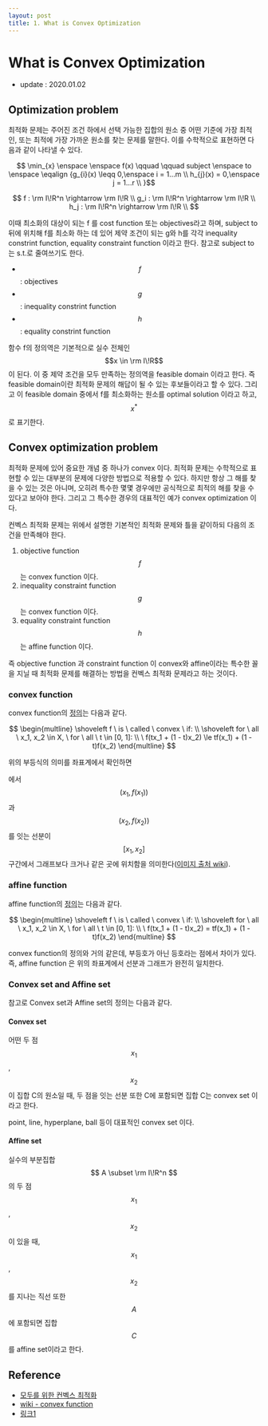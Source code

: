 ```yaml
---
layout: post
title: 1. What is Convex Optimization
---
```


# What is Convex Optimization

- update : 2020.01.02
  
## Optimization problem

최적화 문제는 주어진 조건 하에서 선택 가능한 집합의 원소 중 어떤 기준에 가장 최적인, 또는 최적에 가장 가까운 원소를 찾는 문제를 말한다. 이를 수학적으로 표현하면 다음과 같이 나타낼 수 있다.

$$ \min_{x} \enspace \enspace f(x)
\qquad
\qquad
subject \enspace to \enspace
\eqalign {g_{i}(x) \leqq 0,\enspace i = 1...m \\
           h_{j}(x) = 0,\enspace j = 1...r \\
}$$

$$
f : \rm I\!R^n \rightarrow \rm I\!R  \\
g_i : \rm I\!R^n \rightarrow \rm I\!R  \\
h_j : \rm I\!R^n \rightarrow \rm I\!R  \\
$$

이때 최소화의 대상이 되는 f 를 cost function 또는 objectives라고 하며, subject to 뒤에 위치해 f를 최소화 하는 데 있어 제약 조건이 되는 g와 h를 각각 inequality constrint function, equality constraint function 이라고 한다. 참고로 subject to 는 s.t.로 줄여쓰기도 한다.

- $$f$$ : objectives
- $$g$$ : inequality constrint function
- $$h$$ : equality constrint function

함수 f의 정의역은 기본적으로 실수 전체인 $$x \in \rm I\!R$$ 이 된다. 이 중 제약 조건을 모두 만족하는 정의역을 feasible domain 이라고 한다. 즉 feasible domain이란 최적화 문제의 해답이 될 수 있는 후보들이라고 할 수 있다. 그리고 이 feasible domain 중에서 f를 최소화하는 원소를 optimal solution 이라고 하고, $$x^*$$ 로 표기한다.

## Convex optimization problem

최적화 문제에 있어 중요한 개념 중 하나가 convex 이다. 최적화 문제는 수학적으로 표현할 수 있는 대부분의 문제에 다양한 방법으로 적용할 수 있다. 하지만 항상 그 해를 찾을 수 있는 것은 아니며, 오히려 특수한 몇몇 경우에만 공식적으로 최적의 해를 찾을 수 있다고 보아야 한다. 그리고 그 특수한 경우의 대표적인 예가 convex optimization 이다.

컨벡스 최적화 문제는 위에서 설명한 기본적인 최적화 문제와 틀을 같이하되 다음의 조건을 만족해야 한다.

1. objective function $$f$$ 는 convex function 이다.
2. inequality constraint function $$g$$ 는 convex function 이다.
3. equality constraint function $$h$$ 는 affine function 이다.

즉 objective function 과 constraint function 이 convex와 affine이라는 특수한 꼴을 지닐 때 최적화 문제를 해결하는 방법을 컨벡스 최적화 문제라고 하는 것이다.

### convex function

convex function의 [정의](<https://en.wikipedia.org/wiki/Convex_function>)는 다음과 같다.

$$
\begin{multline}
\shoveleft f \ is \ called \ convex \ if: \\
\shoveleft for \ all \ x_1, x_2 \in X, \ for \ all \ t \in [0, 1]: \\
\ f(tx_1 + (1 - t)x_2) \le tf(x_1) + (1 - t)f(x_2)
\end{multline}
$$

위의 부등식의 의미를 좌표계에서 확인하면

에서 $$(x_1, f(x_1))$$ 과 $$(x_2, f(x_2))$$ 를 잇는 선분이 $$[x_1, x_2]$$ 구간에서 그래프보다 크거나 같은 곳에 위치함을 의미한다([이미지 출처 wiki](<https://en.wikipedia.org/wiki/Convex_function>)).

### affine function

affine function의 [정의](<https://glossary.informs.org/ver2/mpgwiki/index.php?title=Affine_function>)는 다음과 같다.

$$
\begin{multline}
\shoveleft f \ is \ called \ convex \ if: \\
\shoveleft for \ all \ x_1, x_2 \in X, \ for \ all \ t \in [0, 1]: \\
\ f(tx_1 + (1 - t)x_2) = tf(x_1) + (1 - t)f(x_2)
\end{multline}
$$

convex function의 정의와 거의 같은데, 부등호가 아닌 등호라는 점에서 차이가 있다. 즉, affine function 은 위의 좌표계에서 선분과 그래프가 완전히 일치한다.

### Convex set and Affine set

참고로 Convex set과 Affine set의 정의는 다음과 같다.

#### Convex set

어떤 두 점 $$ x_1 $$, $$ x_2 $$ 이 집합 C의 원소일 때, 두 점을 잇는 선분 또한 C에 포함되면 집합 C는 convex set 이라고 한다.

point, line, hyperplane, ball 등이 대표적인 convex set 이다.

#### Affine set

실수의 부분집합 $$ A \subset \rm I\!R^n $$ 의 두 점 $$ x_1 $$, $$ x_2 $$ 이 있을 때, $$ x_1 $$, $$ x_2 $$ 를 지나는 직선 또한 $$A$$에 포함되면 집합 $$C$$를 affine set이라고 한다.

## Reference

- [모두를 위한 컨벡스 최적화](<https://wikidocs.net/book/1896>)
- [wiki - convex function](<https://en.wikipedia.org/wiki/Convex_function>) 
- [링크1](<https://glossary.informs.org/ver2/mpgwiki/index.php?title=Affine_function>)
